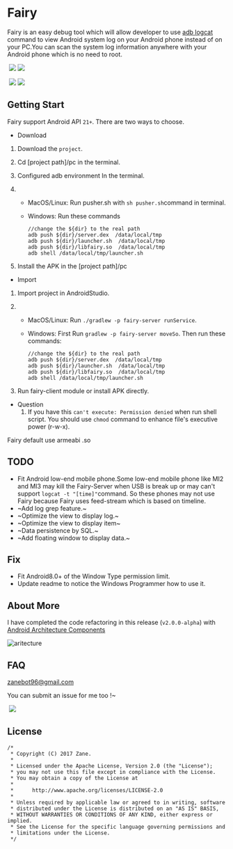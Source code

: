 # Fairy

Fairy is an easy debug tool which will allow developer to use [adb logcat](https://developer.android.com/studio/command-line/logcat.html?hl=zh-cn#outputFormat) command to view Android system log on your Android phone instead of on your PC.You can scan the system log information anywhere with your Android phone which is no need to root.

​                          ![](/screenshot/Screenshot_1.png)              ![](/screenshot/Screenshot_2.png)

​                         ![](/screenshot/Screenshot_3.png)              ![](/screenshot/Screenshot_4.png)

## Getting Start

Fairy support Android API `21+`. There are two ways to choose.

+ Download

1. Download the `project`.

2. Cd [project path]/pc in the terminal.

3. Configured adb environment In the terminal.

4. + MacOS/Linux: Run pusher.sh with `sh pusher.sh`command in terminal.

   + Windows: Run these commands

     ```shell
     //change the ${dir} to the real path
     adb push ${dir}/server.dex  /data/local/tmp
     adb push ${dir}/launcher.sh  /data/local/tmp
     adb push ${dir}/libfairy.so  /data/local/tmp
     adb shell /data/local/tmp/launcher.sh
     ```

5. Install the APK in the [project path]/pc

+ Import

1. Import project in AndroidStudio.

2. + MacOS/Linux: Run `./gradlew -p fairy-server runService`.

   + Windows: First Run `gradlew -p fairy-server moveSo`. Then run these commands: 

     ```shell
     //change the ${dir} to the real path
     adb push ${dir}/server.dex  /data/local/tmp
     adb push ${dir}/launcher.sh  /data/local/tmp
     adb push ${dir}/libfairy.so  /data/local/tmp
     adb shell /data/local/tmp/launcher.sh
     ```

3. Run fairy-client module or install APK directly.

+ Question
  1. If you have this `can't execute: Permission denied` when run shell script. You should use `chmod` command to enhance file's executive power (r-w-x).

Fairy default use armeabi .so

## TODO

- Fit Android low-end mobile phone.Some low-end mobile phone like MI2 and MI3 may kill the Fairy-Server when USB is break up or may can't support `logcat -t "[time]"`command. So these phones may not use Fairy because Fairy uses feed-stream which is based on timeline.
- ~Add log grep feature.~
- ~Optimize the view to display log.~
- ~Optimize the view to display item~
- ~Data persistence by SQL.~
- ~Add floating window to display data.~

## Fix

+ Fit Android8.0+ of the Window Type permission limit.
+ Update readme to notice the Windows Programmer how to use it.

## About More

I have completed the code refactoring in this release (`v2.0.0-alpha`) with [Android Architecture Components](https://developer.android.google.cn/topic/libraries/architecture/guide.html)

![aritecture](/screenshot/aritecture.png)

## FAQ

zanebot96@gmail.com

You can submit an issue for me too !~

​​                                                                     ![](/screenshot/icon.png)

## License

```
/*
 * Copyright (C) 2017 Zane.
 *
 * Licensed under the Apache License, Version 2.0 (the "License");
 * you may not use this file except in compliance with the License.
 * You may obtain a copy of the License at
 *
 *      http://www.apache.org/licenses/LICENSE-2.0
 *
 * Unless required by applicable law or agreed to in writing, software
 * distributed under the License is distributed on an "AS IS" BASIS,
 * WITHOUT WARRANTIES OR CONDITIONS OF ANY KIND, either express or implied.
 * See the License for the specific language governing permissions and
 * limitations under the License.
 */
```

